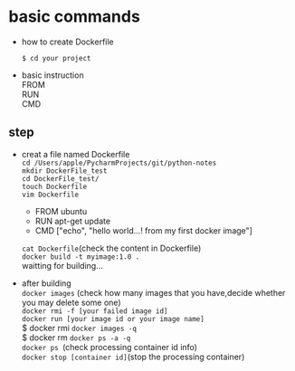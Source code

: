 # basic commands
- how to create Dockerfile

   `$ cd your project`
- basic instruction\
    FROM\
    RUN\
    CMD
 ## step
  - creat a file named Dockerfile\
    `cd /Users/apple/PycharmProjects/git/python-notes`\
    `mkdir DockerFile_test`\
    `cd DockerFile_test/`\
    `touch Dockerfile`\
    `vim Dockerfile`
    - FROM ubuntu
    - RUN apt-get update
    - CMD ["echo", "hello world...! from my first docker image"]

    `cat Dockerfile`(check the content in Dockerfile)\
    `docker build -t myimage:1.0 . ` \
    waitting for building...
  - after building\
    `docker images` (check how many images that you have,decide whether you may delete some one)\
    `docker rmi -f [your failed image id]`\
    `docker run [your image id or your image name]`\
    $ docker rmi `docker images -q`\
    $ docker rm `docker ps -a -q`\
    `docker ps `(check processing container id info)\
    `docker stop [container id]`(stop the processing container)
    
    